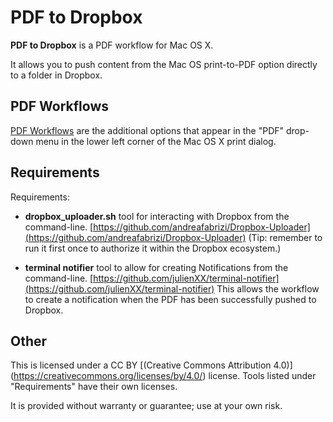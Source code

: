 # PDF to Dropbox 


**PDF to Dropbox** is a PDF workflow for Mac OS X. 

It allows you to push content from the Mac OS print-to-PDF option directly to a folder in Dropbox. 


## PDF Workflows

[PDF Workflows](https://developer.apple.com/library/mac/documentation/Printing/Conceptual/PDF_Workflow/pdfwf_concepts/pdfwf_concepts.html) are the additional options that appear in the "PDF" drop-down menu in the lower left corner of the Mac OS X print dialog.

## Requirements
Requirements:

- **dropbox_uploader.sh** tool for interacting with Dropbox from the command-line. [https://github.com/andreafabrizi/Dropbox-Uploader](https://github.com/andreafabrizi/Dropbox-Uploader) (Tip: remember to run it first once to authorize it within the Dropbox ecosystem.)

- **terminal notifier** tool to allow for creating Notifications from the command-line. [https://github.com/julienXX/terminal-notifier](https://github.com/julienXX/terminal-notifier) This allows the workflow to create a notification when the PDF has been successfully pushed to Dropbox. 

## Other

This is licensed under a CC BY [(Creative Commons Attribution 4.0)] (https://creativecommons.org/licenses/by/4.0/) license. Tools listed under "Requirements" have their own licenses.

It is provided without warranty or guarantee; use at your own risk. 


